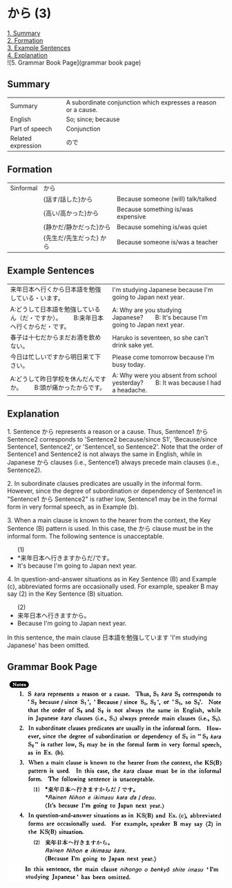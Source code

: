 # から (3)

[1. Summary](#summary)<br>
[2. Formation](#formation)<br>
[3. Example Sentences](#example-sentences)<br>
[4. Explanation](#explanation)<br>
![5. Grammar Book Page](grammar book page)<br>


## Summary

<table><tr>   <td>Summary</td>   <td>A subordinate conjunction which expresses a reason or a cause.</td></tr><tr>   <td>English</td>   <td>So; since; because</td></tr><tr>   <td>Part of speech</td>   <td>Conjunction</td></tr><tr>   <td>Related expression</td>   <td>ので</td></tr></table>

## Formation

<table class="table"><tbody><tr class="tr head"><td class="td"><span class="bold">Sinformal</span></td><td class="td"><span class="concept">から</span></td><td class="td"></td></tr><tr class="tr"><td class="td"></td><td class="td"><span>{話す/話した}</span><span class="concept">から</span></td><td class="td"><span>Because someone (will) talk/talked</span></td></tr><tr class="tr"><td class="td"></td><td class="td"><span>{高い/高かった}</span><span class="concept">から</span></td><td class="td"><span>Because something is/was expensive</span></td></tr><tr class="tr"><td class="td"></td><td class="td"><span>{静かだ/静かだった}</span><span class="concept">から</span></td><td class="td"><span>Because somehing is/was quiet</span></td></tr><tr class="tr"><td class="td"></td><td class="td"><span>{先生だ/先生だった} </span><span class="concept">から</span></td><td class="td"><span>Because someone is/was a teacher</span></td></tr></tbody></table>

## Example Sentences

<table><tr>   <td>来年日本へ行くから日本語を勉強している・います。</td>   <td>I'm studying Japanese because I'm going to Japan next year.</td></tr><tr>   <td>A:どうして日本語を勉強しているん（だ・ですか）。  B:来年日本へ行くからだ・です。</td>   <td>A: Why are you studying Japanese?&emsp;&emsp;B: It's because I'm going to Japan next year.</td></tr><tr>   <td>春子は十七だからまだお酒を飲めない。</td>   <td>Haruko is seventeen, so she can't drink sake yet.</td></tr><tr>   <td>今日は忙しいですから明日来て下さい。</td>   <td>Please come tomorrow because I'm busy today.</td></tr><tr>   <td>A:どうして昨日学校を休んだんですか。  B:頭が痛かったからです。</td>   <td>A: Why were you absent from school yesterday?&emsp;&emsp;B: It was because I had a headache.</td></tr></table>

## Explanation

<p>1. Sentence <span class="cloze">から</span> represents a reason or a cause. Thus, Sentence1 <span class="cloze">から</span> Sentence2 corresponds to 'Sentence2 because/since S1', 'Because/since Sentence1, Sentence2', or 'Sentence1, so Sentence2'. Note that the order of Sentence1 and Sentence2 is not always the same in English, while in Japanese <span class="cloze">から</span> clauses (i.e., Sentence1) always precede main clauses (i.e., Sentence2).</p>  <p>2. In subordinate clauses predicates are usually in the informal form. However, since the degree of subordination or dependency of Sentence1 in "Sentence1 <span class="cloze">から</span> Sentence2" is rather low, Sentence1 may be in the formal form in very formal speech, as in Example (b).</p>  <p>3. When a main clause is known to the hearer from the context, the Key Sentence (B) pattern is used. In this case, the <span class="cloze">から</span> clause must be in the informal form. The following sentence is unacceptable.</p>  <ul>(1)  <li>*来年日本へ行きます<span class="cloze">から</span>だ/です。</li> <li>It's because I'm going to Japan next year.</li> </ul> <p>4. In question-and-answer situations as in Key Sentence (B) and Example (c), abbreviated forms are occasionally used. For example, speaker B may say (2) in the Key Sentence (B) situation.</p>  <ul>(2)  <li>来年日本へ行きます<span class="cloze">から</span>。</li> <li>Because I'm going to Japan next year.</li> </ul> <p>In this sentence, the main clause 日本語を勉強しています 'I'm studying Japanese' has been omitted.</p>

## Grammar Book Page

![](../img/Basicから3.png)

